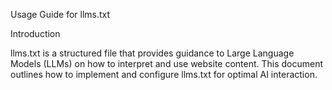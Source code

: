 Usage Guide for llms.txt

Introduction

llms.txt is a structured file that provides guidance to Large Language Models (LLMs) on how to interpret and use website content. This document outlines how to implement and configure llms.txt for optimal AI interaction.
